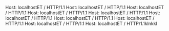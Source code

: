 
Host: localhostET / HTTP/1.1
Host: localhostET / HTTP/1.1
Host: localhostET / HTTP/1.1
Host: localhostET / HTTP/1.1
Host: localhostET / HTTP/1.1
Host: localhostET / HTTP/1.1
Host: localhostET / HTTP/1.1
Host: localhostET / HTTP/1.1
Host: localhostET / HTTP/1.1
Host: localhostET / HTTP/1.1klnkkl 
